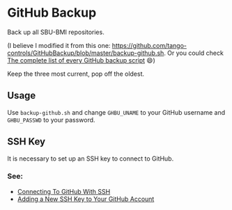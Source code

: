 # GitHub Backup

Back up all SBU-BMI repositories.

(I believe I modified it from this one: https://github.com/tango-controls/GitHubBackup/blob/master/backup-github.sh.  Or you could check [The complete list of every GitHub backup script](https://rewind.com/blog/every-github-backup-script-complete-list/) 😄)

Keep the three most current, pop off the oldest.

## Usage

Use `backup-github.sh` and change `GHBU_UNAME` to your GitHub username and `GHBU_PASSWD` to your password.

## SSH Key

It is necessary to set up an SSH key to connect to GitHub.

### See:

* [Connecting To GitHub With SSH](https://help.github.com/articles/connecting-to-github-with-ssh/)
* [Adding a New SSH Key to Your GitHub Account](https://help.github.com/articles/adding-a-new-ssh-key-to-your-github-account/)

<!-- Tammy DiPrima -->
